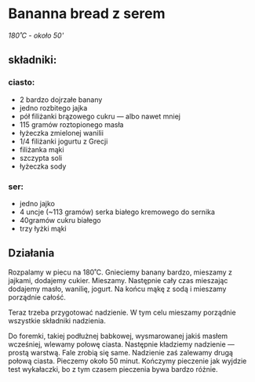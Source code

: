 # Bananna bread z serem

_180˚C - około 50'_

## składniki:

### ciasto:

- 2 bardzo dojrzałe banany
- jedno rozbitego jajka
- pół filiżanki brązowego cukru — albo nawet mniej
- 115 gramów roztopionego masła
- łyżeczka zmielonej wanilii
- 1/4 filiżanki jogurtu z Grecji
- filiżanka mąki
- szczypta soli
- łyżeczka sody

### ser:

- jedno jajko
- 4 uncje (~113 gramów) serka białego kremowego do sernika
- 40gramów cukru białego
- trzy łyżki mąki

## Działania

Rozpalamy w piecu na 180˚C. Gnieciemy banany bardzo, mieszamy z jajkami, dodajemy cukier. Mieszamy. Następnie cały czas mieszając dodajemy masło, wanilię, jogurt. Na końcu mąkę z sodą i mieszamy porządnie całość.

Teraz trzeba przygotować nadzienie. W tym celu mieszamy porządnie wszystkie składniki nadzienia.

Do foremki, takiej podłużnej babkowej, wysmarowanej jakiś masłem wcześniej, wlewamy połowę ciasta. Następnie kładziemy nadzienie — prostą warstwą. Fale zrobią się same. Nadzienie zaś zalewamy drugą połową ciasta. Pieczemy około 50 minut. Kończymy pieczenie jak wyjdzie test wykałaczki, bo z tym czasem pieczenia bywa bardzo różnie.